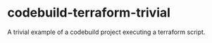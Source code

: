 # codebuild-terraform-trivial
A trivial example of a codebuild project executing a terraform script.
